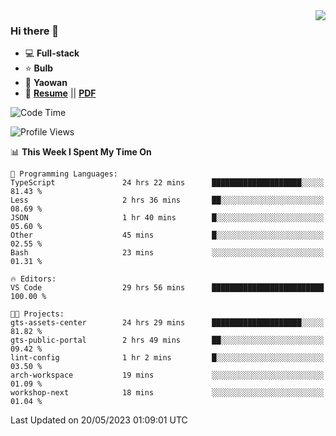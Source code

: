 <img align="right" src="https://github-readme-stats.vercel.app/api?username=LolipopJ&show_icons=true&count_private=true&hide_title=true&include_all_commits=true&theme=vue">

### Hi there 👋

- :computer: **Full-stack**
- :star: **Bulb**
- :pill: **Yaowan**
- :milky_way: [**Resume**](https://lolipopj.github.io/resume/) || [**PDF**](https://cdn.jsdelivr.net/gh/lolipopj/resume/export/resume-en.pdf)

<!--START_SECTION:waka-->
![Code Time](http://img.shields.io/badge/Code%20Time-1%2C274%20hrs%2041%20mins-blue)

![Profile Views](http://img.shields.io/badge/Profile%20Views-6-blue)

📊 **This Week I Spent My Time On** 

```text
💬 Programming Languages: 
TypeScript               24 hrs 22 mins      ████████████████████░░░░░   81.43 % 
Less                     2 hrs 36 mins       ██░░░░░░░░░░░░░░░░░░░░░░░   08.69 % 
JSON                     1 hr 40 mins        █░░░░░░░░░░░░░░░░░░░░░░░░   05.60 % 
Other                    45 mins             █░░░░░░░░░░░░░░░░░░░░░░░░   02.55 % 
Bash                     23 mins             ░░░░░░░░░░░░░░░░░░░░░░░░░   01.31 % 

🔥 Editors: 
VS Code                  29 hrs 56 mins      █████████████████████████   100.00 % 

🐱‍💻 Projects: 
gts-assets-center        24 hrs 29 mins      ████████████████████░░░░░   81.82 % 
gts-public-portal        2 hrs 49 mins       ██░░░░░░░░░░░░░░░░░░░░░░░   09.42 % 
lint-config              1 hr 2 mins         █░░░░░░░░░░░░░░░░░░░░░░░░   03.50 % 
arch-workspace           19 mins             ░░░░░░░░░░░░░░░░░░░░░░░░░   01.09 % 
workshop-next            18 mins             ░░░░░░░░░░░░░░░░░░░░░░░░░   01.04 % 
```


 Last Updated on 20/05/2023 01:09:01 UTC
<!--END_SECTION:waka-->
